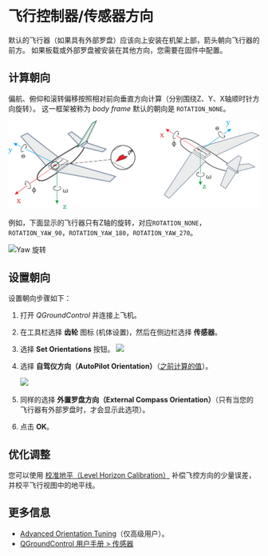 # 飞行控制器/传感器方向

默认的飞行器（如果具有外部罗盘）应该向上安装在机架上部，箭头朝向飞行器的前方。 如果板载或外部罗盘被安装在其他方向，您需要在固件中配置。

## 计算朝向

偏航、俯仰和滚转偏移按照相对前向垂直方向计算（分别围绕Z、Y、X轴顺时针方向旋转）。 这一框架被称为 *body frame* 默认的朝向是 `ROTATION_NONE`。

<img src="../../images/fc_orientation_1.png" style="width: 600px;" />

例如，下面显示的飞行器只有Z轴的旋转，对应`ROTATION_NONE`，`ROTATION_YAW_90`，`ROTATION_YAW_180`，`ROTATION_YAW_270`。

![Yaw 旋转](../../images/yaw_rotation.png)

## 设置朝向

设置朝向步骤如下：

1. 打开 *QGroundControl* 并连接上飞机。
2. 在工具栏选择 **齿轮** 图标 (机体设置)，然后在侧边栏选择 **传感器**。
3. 选择 **Set Orientations** 按钮。 <img src="../../images/qgc/setup/sensor_orientation_set_orientations.jpg" style="width: 600px;" />
4. 选择 **自驾仪方向（AutoPilot Orientation）**（[之前计算的值](#calculating-orientation)）。
    
    <img src="../../images/qgc/setup/sensor_orientation_selector_values.jpg" style="width: 200px;" />

5. 同样的选择 **外置罗盘方向（External Compass Orientation）**（只有当您的飞行器有外部罗盘时，才会显示此选项）。

6. 点击 **OK**。

## 优化调整

您可以使用 [校准地平（Level Horizon Calibration）](../config/level_horizon_calibration.md) 补偿飞控方向的少量误差，并校平飞行视图中的地平线。

## 更多信息

* [Advanced Orientation Tuning](../advanced_config/advanced_flight_controller_orientation_leveling.md)（仅高级用户）。
* [QGroundControl 用户手册 > 传感器](https://docs.qgroundcontrol.com/en/SetupView/sensors_px4.html#flight_controller_orientation)